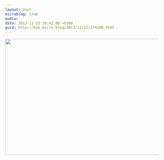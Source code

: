 ```yaml
---
layout: post
microblog: true
audio: 
date: 2013-12-22 20:42:00 +0300
guid: http://kaa.micro.blog/2013/12/22/174200.html
---
```

<img src="https://micro.kaa.bz/uploads/2018/d8218c13c1.jpg" alt="" width="840" height="382" class="alignnone size-full wp-image-971" />
